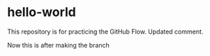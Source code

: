 # hello-world
This repository is for practicing the GitHub Flow.
Updated comment.


Now this is after making the branch
